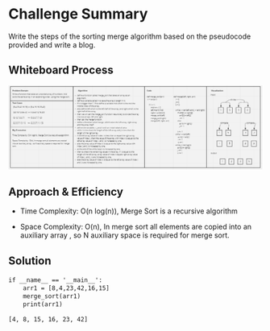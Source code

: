 # Challenge Summary
<!-- Description of the challenge -->
Write the steps of the sorting merge algorithm based on the pseudocode
provided and write a blog.

## Whiteboard Process
<!-- Embedded whiteboard image -->
![sort-merge](./assets/merge_sort.PNG)

## Approach & Efficiency
<!-- What approach did you take? Why? What is the Big O space/time for this approach? -->

- Time Complexity: O(n log(n)), Merge Sort is a recursive algorithm

- Space Complexity: O(n), In merge sort all elements are copied into an auxiliary array , so N auxiliary space is required for merge sort.

## Solution
<!-- Show how to run your code, and examples of it in action -->

```
if __name__ == '__main__':
    arr1 = [8,4,23,42,16,15]
    merge_sort(arr1)
    print(arr1)
```
```
[4, 8, 15, 16, 23, 42] 
```